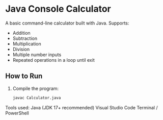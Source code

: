 # Java Console Calculator

A basic command-line calculator built with Java. Supports:

- Addition
- Subtraction
- Multiplication
- Division
- Multiple number inputs
- Repeated operations in a loop until exit

## How to Run

1. Compile the program:
   ```bash
   javac Calculator.java

Tools used:
Java (JDK 17+ recommended)
Visual Studio Code
Terminal / PowerShell
